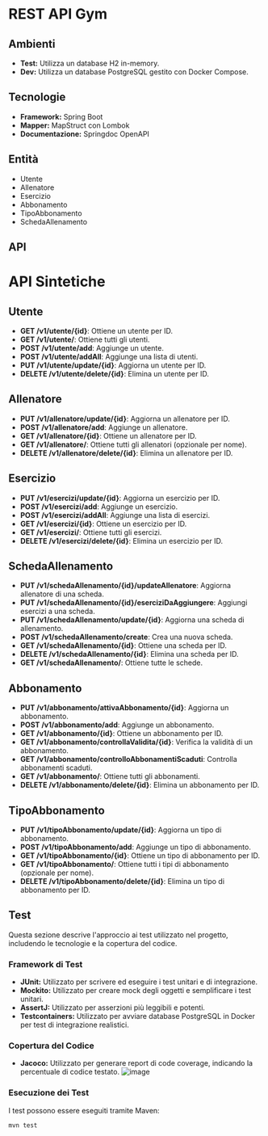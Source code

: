 # REST API Gym

## Ambienti

*   **Test:** Utilizza un database H2 in-memory.
*   **Dev:** Utilizza un database PostgreSQL gestito con Docker Compose.

## Tecnologie

*   **Framework:** Spring Boot
*   **Mapper:** MapStruct con Lombok
*   **Documentazione:** Springdoc OpenAPI

## Entità

*   Utente
*   Allenatore
*   Esercizio
*   Abbonamento
*   TipoAbbonamento
*   SchedaAllenamento

## API

# API Sintetiche

## Utente
- **GET /v1/utente/{id}**: Ottiene un utente per ID.
- **GET /v1/utente/**: Ottiene tutti gli utenti.
- **POST /v1/utente/add**: Aggiunge un utente.
- **POST /v1/utente/addAll**: Aggiunge una lista di utenti.
- **PUT /v1/utente/update/{id}**: Aggiorna un utente per ID.
- **DELETE /v1/utente/delete/{id}**: Elimina un utente per ID.

## Allenatore
- **PUT /v1/allenatore/update/{id}**: Aggiorna un allenatore per ID.
- **POST /v1/allenatore/add**: Aggiunge un allenatore.
- **GET /v1/allenatore/{id}**: Ottiene un allenatore per ID.
- **GET /v1/allenatore/**: Ottiene tutti gli allenatori (opzionale per nome).
- **DELETE /v1/allenatore/delete/{id}**: Elimina un allenatore per ID.

## Esercizio
- **PUT /v1/esercizi/update/{id}**: Aggiorna un esercizio per ID.
- **POST /v1/esercizi/add**: Aggiunge un esercizio.
- **POST /v1/esercizi/addAll**: Aggiunge una lista di esercizi.
- **GET /v1/esercizi/{id}**: Ottiene un esercizio per ID.
- **GET /v1/esercizi/**: Ottiene tutti gli esercizi.
- **DELETE /v1/esercizi/delete/{id}**: Elimina un esercizio per ID.

## SchedaAllenamento
- **PUT /v1/schedaAllenamento/{id}/updateAllenatore**: Aggiorna allenatore di una scheda.
- **PUT /v1/schedaAllenamento/{id}/eserciziDaAggiungere**: Aggiungi esercizi a una scheda.
- **PUT /v1/schedaAllenamento/update/{id}**: Aggiorna una scheda di allenamento.
- **POST /v1/schedaAllenamento/create**: Crea una nuova scheda.
- **GET /v1/schedaAllenamento/{id}**: Ottiene una scheda per ID.
- **DELETE /v1/schedaAllenamento/{id}**: Elimina una scheda per ID.
- **GET /v1/schedaAllenamento/**: Ottiene tutte le schede.

## Abbonamento
- **PUT /v1/abbonamento/attivaAbbonamento/{id}**: Aggiorna un abbonamento.
- **POST /v1/abbonamento/add**: Aggiunge un abbonamento.
- **GET /v1/abbonamento/{id}**: Ottiene un abbonamento per ID.
- **GET /v1/abbonamento/controllaValidita/{id}**: Verifica la validità di un abbonamento.
- **GET /v1/abbonamento/controlloAbbonamentiScaduti**: Controlla abbonamenti scaduti.
- **GET /v1/abbonamento/**: Ottiene tutti gli abbonamenti.
- **DELETE /v1/abbonamento/delete/{id}**: Elimina un abbonamento per ID.

## TipoAbbonamento
- **PUT /v1/tipoAbbonamento/update/{id}**: Aggiorna un tipo di abbonamento.
- **POST /v1/tipoAbbonamento/add**: Aggiunge un tipo di abbonamento.
- **GET /v1/tipoAbbonamento/{id}**: Ottiene un tipo di abbonamento per ID.
- **GET /v1/tipoAbbonamento/**: Ottiene tutti i tipi di abbonamento (opzionale per nome).
- **DELETE /v1/tipoAbbonamento/delete/{id}**: Elimina un tipo di abbonamento per ID.

          
## Test

Questa sezione descrive l'approccio ai test utilizzato nel progetto, includendo le tecnologie e la copertura del codice.

### Framework di Test

*   **JUnit:** Utilizzato per scrivere ed eseguire i test unitari e di integrazione.
*   **Mockito:** Utilizzato per creare mock degli oggetti e semplificare i test unitari.
*   **AssertJ:** Utilizzato per asserzioni più leggibili e potenti.
*   **Testcontainers:** Utilizzato per avviare database PostgreSQL in Docker per test di integrazione realistici. 
### Copertura del Codice

*   **Jacoco:** Utilizzato per generare report di code coverage, indicando la percentuale di codice testato.
![image](https://github.com/user-attachments/assets/2f76e9be-7b0b-4076-aa90-d5e4ae3a1ad0)


### Esecuzione dei Test

I test possono essere eseguiti tramite Maven:

```bash
mvn test
